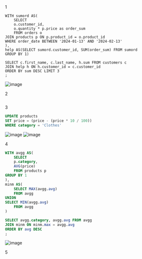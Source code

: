 1
```
WITH sumord AS(
	SELECT 
	o.customer_id, 
	o.quantity * p.price as order_sum
	FROM orders o
JOIN products p ON p.product_id = o.product_id
WHERE order_date BETWEEN '2024-01-13' AND '2024-02-13'
),
help AS(SELECT sumord.customer_id, SUM(order_sum) FROM sumord
GROUP BY 1)

SELECT c.first_name, c.last_name, h.sum FROM customers c
JOIN help h ON h.customer_id = c.customer_id 
ORDER BY sum DESC LIMIT 3
;
```
![image](https://github.com/TofuNorthLynX/sql/assets/112647131/12f5c554-39e2-400f-b289-116e7bd0d0bd)

2
```sql

```

3
```sql
UPDATE products 
SET price = (price - (price * 10 / 100))
WHERE category = 'Clothes'
```
![image](https://github.com/TofuNorthLynX/sql/assets/112647131/9eca08da-2e74-47ae-bede-af5f1a776984)
![image](https://github.com/TofuNorthLynX/sql/assets/112647131/b8f4fe24-ea14-4ce5-bfca-06c7c5ace839)

4
```sql
WITH avgg AS(
	SELECT 
	p.category, 
	AVG(price)
	FROM products p
GROUP BY 1
),
minm AS(
	SELECT MAX(avgg.avg) 
	FROM avgg
UNION
SELECT MIN(avgg.avg) 
	FROM avgg
)

SELECT avgg.category, avgg.avg FROM avgg
JOIN minm ON minm.max = avgg.avg
ORDER BY avg DESC
;
```
![image](https://github.com/TofuNorthLynX/sql/assets/112647131/b73f9023-9334-4347-93f8-7788e2d15b7e)

5
```sql

```
